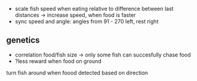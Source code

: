 - scale fish speed when eating relative to difference between last distances -> increase speed, when food is faster
- sync speed and angle: angles from 91 - 270 left, rest right


## genetics
- correlation food/fish size -> only some fish can succesfully chase food
- ?less reward when food on ground



turn fish around when foood detected based on direction
